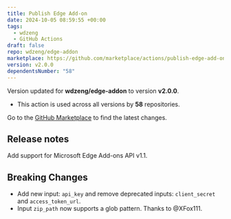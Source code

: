 ```yaml
---
title: Publish Edge Add-on
date: 2024-10-05 08:59:55 +00:00
tags:
  - wdzeng
  - GitHub Actions
draft: false
repo: wdzeng/edge-addon
marketplace: https://github.com/marketplace/actions/publish-edge-add-on
version: v2.0.0
dependentsNumber: "58"
---
```



Version updated for **wdzeng/edge-addon** to version **v2.0.0**.
- This action is used across all versions by **58** repositories.

Go to the [GitHub Marketplace](https://github.com/marketplace/actions/publish-edge-add-on) to find the latest changes.

## Release notes

Add support for Microsoft Edge Add-ons API v1.1.

## Breaking Changes
- Add new input: `api_key` and remove deprecated inputs: `client_secret` and `access_token_url`.
- Input `zip_path` now supports a glob pattern. Thanks to @XFox111.
